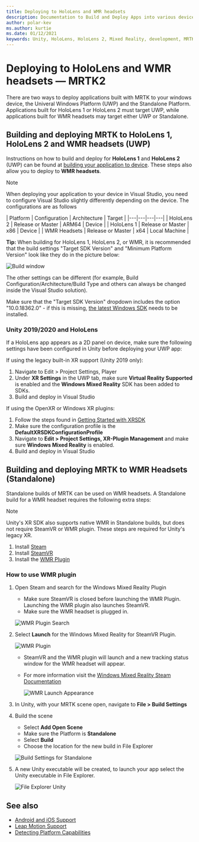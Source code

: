 ```yaml
---
title: Deploying to HoloLens and WMR headsets
description: Documentation to Build and Deploy Apps into various devices.
author: polar-kev
ms.author: kurtie
ms.date: 01/12/2021
keywords: Unity, HoloLens, HoloLens 2, Mixed Reality, development, MRTK, Visual Studio
---
```


# Deploying to HoloLens and WMR headsets &#8212; MRTK2

There are two ways to deploy applications built with MRTK to your windows device, the Univeral Windows Platform (UWP) and the Standalone Platform. Applications built for HoloLens 1 or HoloLens 2 must target UWP, while applications built for WMR headsets may target either UWP or Standalone.

## Building and deploying MRTK to HoloLens 1, HoloLens 2 and WMR headsets (UWP)

Instructions on how to build and deploy for **HoloLens 1** and **HoloLens 2** (UWP) can be found at [building your application to device](/windows/mixed-reality/mrlearning-base-ch1#build-your-application-to-your-device). These steps also allow you to deploy to **WMR headsets**.

> [!NOTE]
> When deploying your application to your device in Visual Studio, you need to configure Visual Studio slightly differently depending on the device. The configurations are as follows
>
>| Platform | Configuration | Architecture | Target |
|---|---|---|---|
| HoloLens 2 | Release or Master | ARM64 | Device |
| HoloLens 1 | Release or Master | x86 | Device |
| WMR Headsets | Release or Master | x64 | Local Machine |

**Tip:** When building for HoloLens 1, HoloLens 2, or WMR, it is recommended that the build settings "Target SDK Version"
and "Minimum Platform Version" look like they do in the picture below:

![Build window](../features/images/getting-started/BuildWindow.png)

The other settings can be different (for example, Build Configuration/Architecture/Build Type and others can always
be changed inside the Visual Studio solution).

Make sure that the "Target SDK Version" dropdown includes the option "10.0.18362.0" - if this is missing,
[the latest Windows SDK](https://developer.microsoft.com/windows/downloads/windows-10-sdk) needs to be installed.

### Unity 2019/2020 and HoloLens

If a HoloLens app appears as a 2D panel on device, make sure the following settings have been configured in Unity before deploying your UWP app:

If using the legacy built-in XR support (Unity 2019 only):

1. Navigate to Edit > Project Settings, Player
1. Under **XR Settings** in the UWP tab, make sure **Virtual Reality Supported** is enabled and the **Windows Mixed Reality** SDK has been added to SDKs.
1. Build and deploy in Visual Studio

If using the OpenXR or Windows XR plugins:

1. Follow the steps found in [Getting Started with XRSDK](../configuration/getting-started-with-mrtk-and-xrsdk.md)
1. Make sure the configuration profile is the **DefaultXRSDKConfigurationProfile**
1. Navigate to **Edit > Project Settings, XR-Plugin Management** and make sure **Windows Mixed Reality** is enabled.
1. Build and deploy in Visual Studio

## Building and deploying MRTK to WMR Headsets (Standalone)

Standalone builds of MRTK can be used on WMR headsets. A Standalone build for a WMR headset requires the following extra steps:

> [!NOTE]
> Unity's XR SDK also supports native WMR in Standalone builds, but does not require SteamVR or WMR plugin. These steps are required for Unity's legacy XR.

1. Install [Steam](https://store.steampowered.com/about/)
1. Install [SteamVR](https://store.steampowered.com/app/250820/SteamVR/)
1. Install the [WMR Plugin](https://store.steampowered.com/app/719950/Windows_Mixed_Reality_for_SteamVR/)

### How to use WMR plugin

1. Open Steam and search for the Windows Mixed Reality Plugin
    - Make sure SteamVR is closed before launching the WMR Plugin. Launching the WMR plugin also launches SteamVR.
    - Make sure the WMR headset is plugged in.

    ![WMR Plugin Search](../features/images/build-deploy/WMR/SteamSearchWMRPlugin.png)

1. Select **Launch** for the Windows Mixed Reality for SteamVR Plugin.

    ![WMR Plugin](../features/images/build-deploy/WMR/WMRPlugin.png)

    - SteamVR and the WMR plugin will launch and a new tracking status window for the WMR headset will appear.
    - For more information visit the [Windows Mixed Reality Steam Documentation](https://support.microsoft.com/help/4053622/windows-10-play-steamvr-games-in-windows-mixed-reality)

        ![WMR Launch Appearance](../features/images/build-deploy/WMR/WMRPluginActive.png)

1. In Unity, with your MRTK scene open, navigate to **File > Build Settings**

1. Build the scene
    - Select **Add Open Scene**
    - Make sure the Platform is **Standalone**
    - Select **Build**
    - Choose the location for the new build in File Explorer

    ![Build Settings for Standalone](../features/images/build-deploy/WMR/BuildSettingsStandaloneUnity.png)

1. A new Unity executable will be created, to launch your app select the Unity executable in File Explorer.

    ![File Explorer Unity](../features/images/build-deploy/WMR/FileExplorerUnityExe.png)

## See also

- [Android and iOS Support](using-ar-foundation.md)
- [Leap Motion Support](leap-motion-mrtk.md)
- [Detecting Platform Capabilities](detecting-platform-capabilities.md)
